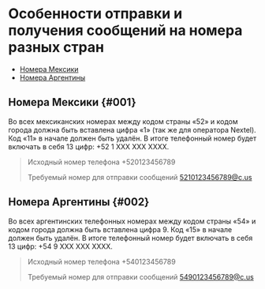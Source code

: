 # Особенности отправки и получения сообщений на номера разных стран

* [Номера Мексики](#001)
* [Номера Аргентины](#002)


## Номера Мексики {#001}

Во всех мексиканских номерах между кодом страны «52» и кодом города должна быть вставлена цифра «1» (так же для оператора Nextel). Код «11» в начале должен быть удалён. В итоге телефонный номер будет включать в себя 13 цифр: +52 1 XXX XXX XXXX.

> Исходный номер телефона +520123456789
> 
> Требуемый номер для отправки сообщений 5210123456789@c.us


## Номера Аргентины {#002}

Во всех аргентинских телефонных номерах между кодом страны «54» и кодом города должна быть вставлена цифра 9. Код «15» в начале должен быть удалён. В итоге телефонный номер будет включать в себя 13 цифр: +54 9 XXX XXX XXXX.

> Исходный номер телефона +540123456789
> 
> Требуемый номер для отправки сообщений 5490123456789@c.us
 


